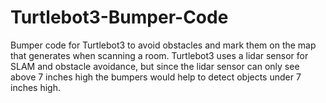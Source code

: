 # Turtlebot3-Bumper-Code
Bumper code for Turtlebot3 to avoid obstacles and mark them on the map that generates when scanning a room.
Turtlebot3 uses a lidar sensor for SLAM and obstacle avoidance, but since the lidar sensor can only see above 7 inches high the bumpers would help to detect
objects under 7 inches high.
